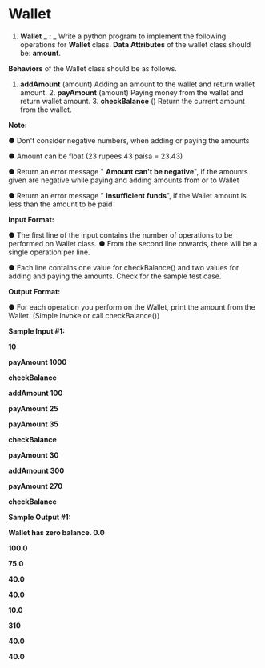 # Wallet

1. **Wallet** _ **:** _ Write a python program to implement the following operations for **Wallet** class. **Data Attributes** of the wallet class should be: **amount**.

**Behaviors** of the Wallet class should be as follows.

1. **addAmount** (amount) Adding an amount to the wallet and return wallet amount. 2. **payAmount** (amount) Paying money from the wallet and return wallet amount. 3. **checkBalance** () Return the current amount from the wallet.

**Note:**

● Don&#39;t consider negative numbers, when adding or paying the amounts

● Amount can be float (23 rupees 43 paisa = 23.43)

● Return an error message &quot; **Amount can&#39;t be negative**&quot;, if the amounts given are negative while paying and adding amounts from or to Wallet

● Return an error message &quot; **Insufficient funds**&quot;, if the Wallet amount is less than the amount to be paid

**Input Format:**

● The first line of the input contains the number of operations to be performed on Wallet class. **●** From the second line onwards, there will be a single operation per line.

● Each line contains one value for checkBalance() and two values for adding and paying the amounts. Check for the sample test case.

**Output Format:**

● For each operation you perform on the Wallet, print the amount from the Wallet. (Simple Invoke or call checkBalance())

**Sample Input #1:**

**10**

**payAmount 1000**

**checkBalance**

**addAmount 100**

**payAmount 25**

**payAmount 35**

**checkBalance**

**payAmount 30**

**addAmount 300**

**payAmount 270**

**checkBalance**

**Sample Output #1:**

**Wallet has zero balance. 0.0**

**100.0**

**75.0**

**40.0**

**40.0**

**10.0**

**310**

**40.0**

**40.0**
